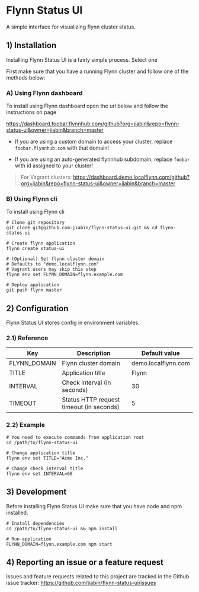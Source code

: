 # Flynn Status UI

A simple interface for visualizing flynn cluster status.

## 1) Installation

Installing Flynn Status UI is a fairly simple process. Select one

 First make sure that you have a running Flynn cluster and follow one of the methods below:

### A) Using Flynn dashboard

To install using Flynn dashboard open the url below and follow the instructions on page

https://dashboard.foobar.flynnhub.com/github?org=jiabin&repo=flynn-status-ui&owner=jiabin&branch=master

- If you are using a custom domain to access your cluster, replace `foobar.flynnhub.com` with that domain!

- If you are using an auto-generated flynnhub subdomain, replace `foobar` with id assigned to your cluster!

> For Vagrant clusters: https://dashboard.demo.localflynn.com/github?org=jiabin&repo=flynn-status-ui&owner=jiabin&branch=master

### B) Using Flynn cli

To install using Flynn cli

```
# Clone git repository
git clone git@github.com:jiabin/flynn-status-ui.git && cd flynn-status-ui

# Create flynn application
flynn create status-ui

# (Optional) Set flynn cluster domain
# Defaults to "demo.localflynn.com"
# Vagrant users may skip this step
flynn env set FLYNN_DOMAIN=flynn.example.com

# Deploy application
git push flynn master
```

## 2) Configuration

Flynn Status UI stores config in environment variables.

### 2.1) Reference

| Key          | Description                              | Default value       |
|--------------|------------------------------------------|---------------------|
| FLYNN_DOMAIN | Flynn cluster domain                     | demo.localflynn.com |
| TITLE        | Application title                        | Flynn               |
| INTERVAL     | Check interval (in seconds)              | 30                  |
| TIMEOUT      | Status HTTP request timeout (in seconds) | 5                   |

### 2.2) Example

```
# You need to execute commands from application root
cd /path/to/flynn-status-ui

# Change application title
flynn env set TITLE="Acme Inc."

# Change check interval title
flynn env set INTERVAL=60
```

## 3) Development

Before installing Flynn Status UI make sure that you have node and npm installed.

```
# Install dependencies
cd /path/to/flynn-status-ui && npm install

# Run application
FLYNN_DOMAIN=flynn.example.com npm start
```


## 4) Reporting an issue or a feature request

Issues and feature requests related to this project are tracked in the Github issue tracker: https://github.com/jiabin/flynn-status-ui/issues
